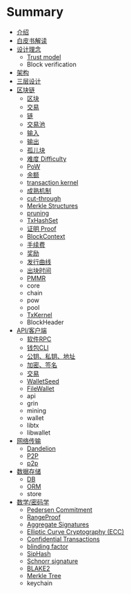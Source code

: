 # Summary

* [介绍](README.md)
* [白皮书解读](bai-pi-shu-jie-du.md)
* [设计理念](she-ji-li-nian.md)
  * [Trust model](she-ji-li-nian/trust-model.md)
  * Block verification
* [架构](jia-gou.md)
* [三层设计](san-ceng-she-ji.md)
* [区块链](chapter1.md)
  * [区块](chapter1/xxx.md)
  * [交易](chapter1/jiao-yi.md)
  * [链](chapter1/lian.md)
  * [交易池](chapter1/jiao-yi-chi.md)
  * [输入](chapter1/shu-ru.md)
  * [输出](chapter1/shu-chu.md)
  * [孤儿块](chapter1/gu-er-kuai.md)
  * [难度 Difficulty](chapter1/nan-du.md)
  * [PoW](chapter1/pow.md)
  * [余额](chapter1/yu-e.md)
  * [transaction kernel](chapter1/transaction-kernel.md)
  * [成熟机制](chapter1/cheng-shu-ji-zhi.md)
  * [cut-through](chapter1/cut-through.md)
  * [Merkle Structures](chapter1/merkle-structures.md)
  * [pruning](chapter1/pruning.md)
  * [TxHashSet](chapter1/txhashset.md)
  * [证明 Proof](chapter1/zheng-ming-proof.md)
  * [BlockContext](chapter1/blockcontext.md)
  * [手续费](chapter1/shou-xu-fei.md)
  * [奖励](chapter1/jiang-li.md)
  * [发行曲线](chapter1/fa-xing-qu-xian.md)
  * [出块时间](chapter1/chu-kuai-shi-jian.md)
  * [PMMR](chapter1/pmmr.md)
  * core
  * chain
  * pow
  * pool
  * [TxKernel](chapter1/txkernel.md)
  * BlockHeader
* [API/客户端](api3001-ke-hu-duan.md)
  * [软件RPC](api3001-ke-hu-duan/ruan-jian-rpc.md)
  * [钱包CLI](api3001-ke-hu-duan/qian-bao-cli.md)
  * [公钥、私钥、地址](api3001-ke-hu-duan/gong-yao-3001-si-yao-3001-di-zhi.md)
  * [加密、签名](api3001-ke-hu-duan/jia-mi-3001-qian-ming.md)
  * [交易](api3001-ke-hu-duan/jiao-yi.md)
  * [WalletSeed](api3001-ke-hu-duan/walletseed.md)
  * [FileWallet](api3001-ke-hu-duan/filewallet.md)
  * api
  * grin
  * mining
  * wallet
  * libtx
  * libwallet
* [网络传输](wang-luo-chuan-shu.md)
  * [Dandelion](wang-luo-chuan-shu/dandelion.md)
  * [P2P](wang-luo-chuan-shu/p2p.md)
  * [p2p](wang-luo-chuan-shu/p2p.md)
* [数据存储](shu-ju-cun-chu.md)
  * [DB](shu-ju-cun-chu/db.md)
  * [ORM](shu-ju-cun-chu/orm.md)
  * store
* [数学/密码学](shu-xue-3001-mi-ma-xue.md)
  * [Pedersen Commitment](shu-xue-3001-mi-ma-xue/pedersen-commitment.md)
  * [RangeProof](shu-xue-3001-mi-ma-xue/rangeproof.md)
  * [Aggregate Signatures](shu-xue-3001-mi-ma-xue/aggregate-signatures.md)
  * [Elliptic Curve Cryptography \(ECC\)](shu-xue-3001-mi-ma-xue/elliptic-curve-cryptography-ecc.md)
  * [Confidential Transactions](shu-xue-3001-mi-ma-xue/confidential-transactions.md)
  * [blinding factor](shu-xue-3001-mi-ma-xue/blinding-factor.md)
  * [SipHash](shu-xue-3001-mi-ma-xue/siphash.md)
  * [Schnorr signature](shu-xue-3001-mi-ma-xue/schnorr-signature.md)
  * [BLAKE2](shu-xue-3001-mi-ma-xue/blake2.md)
  * [Merkle Tree](shu-xue-3001-mi-ma-xue/merkle-tree.md)
  * keychain

